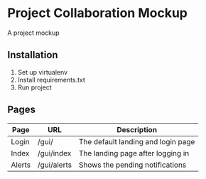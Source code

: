 # Project Collaboration Mockup

A project mockup

## Installation

1. Set up virtualenv
2. Install requirements.txt
3. Run project

## Pages

| Page | URL | Description |
| --- | --- | --- |
| Login | /gui/ | The default landing and login page |
| Index | /gui/index | The landing page after logging in |
| Alerts | /gui/alerts | Shows the pending notifications |
